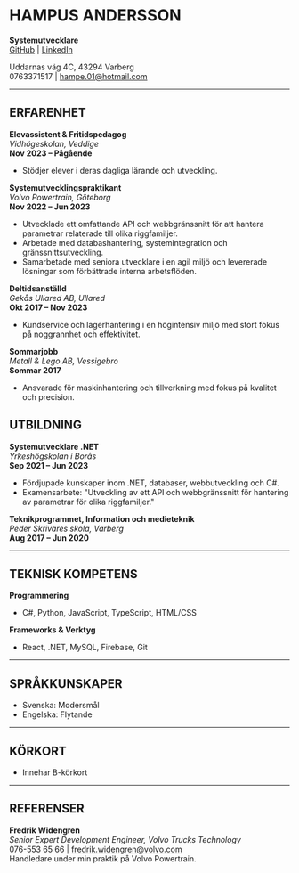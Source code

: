 # HAMPUS ANDERSSON

**Systemutvecklare**  
[GitHub](https://github.com/HampusAndersson01) | [LinkedIn](https://www.linkedin.com/in/hampusandersson01)

Uddarnas väg 4C, 43294 Varberg  
0763371517 | hampe.01@hotmail.com

---

## ERFARENHET

**Elevassistent & Fritidspedagog**  
_Vidhögeskolan, Veddige_  
**Nov 2023 – Pågående**

- Stödjer elever i deras dagliga lärande och utveckling.

**Systemutvecklingspraktikant**  
_Volvo Powertrain, Göteborg_  
**Nov 2022 – Jun 2023**

- Utvecklade ett omfattande API och webbgränssnitt för att hantera parametrar relaterade till olika riggfamiljer.
- Arbetade med databashantering, systemintegration och gränssnittsutveckling.
- Samarbetade med seniora utvecklare i en agil miljö och levererade lösningar som förbättrade interna arbetsflöden.

**Deltidsanställd**  
_Gekås Ullared AB, Ullared_  
**Okt 2017 – Nov 2023**

- Kundservice och lagerhantering i en högintensiv miljö med stort fokus på noggrannhet och effektivitet.

**Sommarjobb**  
_Metall & Lego AB, Vessigebro_  
**Sommar 2017**

- Ansvarade för maskinhantering och tillverkning med fokus på kvalitet och precision.

<div class="page-break"></div> <!-- Added page break -->

## UTBILDNING

**Systemutvecklare .NET**  
_Yrkeshögskolan i Borås_  
**Sep 2021 – Jun 2023**

- Fördjupade kunskaper inom .NET, databaser, webbutveckling och C#.
- Examensarbete: "Utveckling av ett API och webbgränssnitt för hantering av parametrar för olika riggfamiljer."

**Teknikprogrammet, Information och medieteknik**  
_Peder Skrivares skola, Varberg_  
**Aug 2017 – Jun 2020**

---

## TEKNISK KOMPETENS

**Programmering**

- C#, Python, JavaScript, TypeScript, HTML/CSS

**Frameworks & Verktyg**

- React, .NET, MySQL, Firebase, Git

---

## SPRÅKKUNSKAPER

- Svenska: Modersmål
- Engelska: Flytande

---

## KÖRKORT

- Innehar B-körkort

---

## REFERENSER

**Fredrik Widengren**  
_Senior Expert Development Engineer, Volvo Trucks Technology_  
076-553 65 66 | fredrik.widengren@volvo.com  
Handledare under min praktik på Volvo Powertrain.
